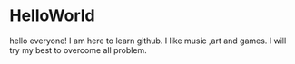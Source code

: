 # HelloWorld

hello everyone!
I am here to learn github.
I like music ,art and games. I will try my best to overcome all problem.